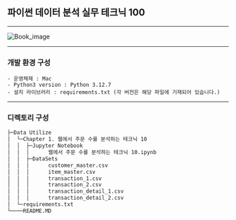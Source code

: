 ## 파이썬 데이터 분석 실무 테크닉 100

---
![Book_image](https://image.yes24.com/goods/91302724/XL)

---
### 개발 환경 구성
    - 운영체제 : Mac
    - Python3 version : Python 3.12.7
    - 설치 라이브러리 : requirements.txt (각 버전은 해당 파일에 기재되어 있습니다.)

---
### 디렉토리 구성
```sh
├─Data Utilize
│  └─Chapter 1. 웹에서 주문 수를 분석하는 테크닉 10
│  │  ├─Jupyter Notebook
│  │  │      웹에서 주문 수를 분석하는 테크닉 10.ipynb
│  │  ├─DataSets
│  │  │      customer_master.csv
│  │  │      item_master.csv
│  │  │      transaction_1.csv
│  │  │      transaction_2.csv
│  │  │      transaction_detail_1.csv
│  │  │      transaction_detail_2.csv
│  └─requirements.txt
└────README.MD
```
